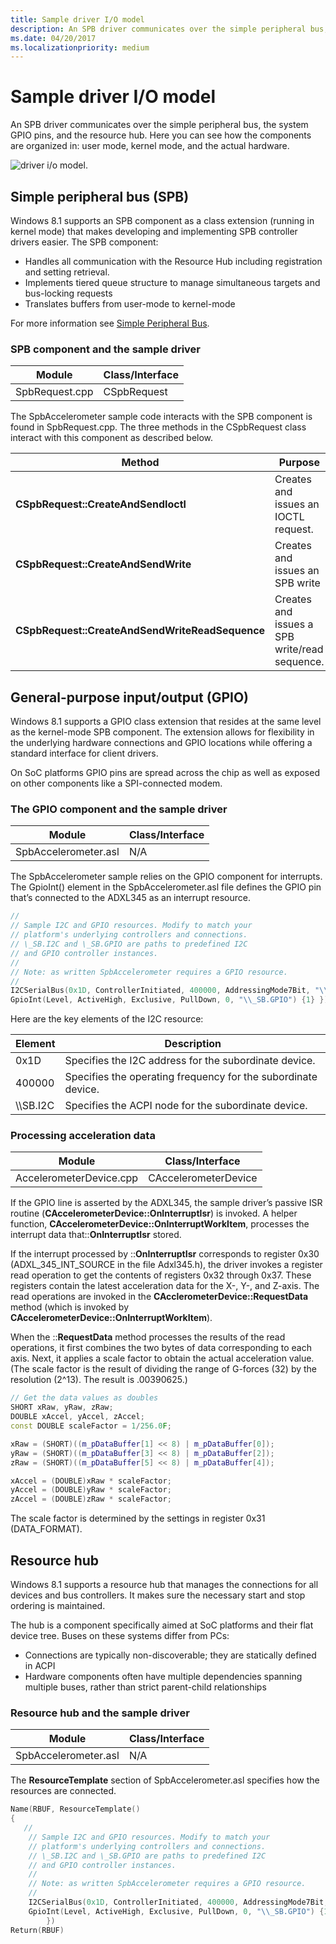 ```yaml
---
title: Sample driver I/O model
description: An SPB driver communicates over the simple peripheral bus, the system GPIO pins, and the resource hub. Here you can see how the components are organized in user mode, kernel mode, and the actual hardware.
ms.date: 04/20/2017
ms.localizationpriority: medium
---
```


# Sample driver I/O model


An SPB driver communicates over the simple peripheral bus, the system GPIO pins, and the resource hub. Here you can see how the components are organized in: user mode, kernel mode, and the actual hardware.

![driver i/o model.](images/io.png)

## Simple peripheral bus (SPB)


Windows 8.1 supports an SPB component as a class extension (running in kernel mode) that makes developing and implementing SPB controller drivers easier. The SPB component:

-   Handles all communication with the Resource Hub including registration and setting retrieval.
-   Implements tiered queue structure to manage simultaneous targets and bus-locking requests
-   Translates buffers from user-mode to kernel-mode

For more information see [Simple Peripheral Bus](/windows-hardware/design/component-guidelines/simple-peripheral-bus--spb-).

### SPB component and the sample driver

| Module         | Class/Interface |
|----------------|-----------------|
| SpbRequest.cpp | CSpbRequest     |

 

The SpbAccelerometer sample code interacts with the SPB component is found in SpbRequest.cpp. The three methods in the CSpbRequest class interact with this component as described below.

| Method                                          | Purpose                                       |
|-------------------------------------------------|-----------------------------------------------|
| **CSpbRequest::CreateAndSendIoctl**             | Creates and issues an IOCTL request.          |
| **CSpbRequest::CreateAndSendWrite**             | Creates and issues an SPB write               |
| **CSpbRequest::CreateAndSendWriteReadSequence** | Creates and issues a SPB write/read sequence. |

 

## General-purpose input/output (GPIO)

Windows 8.1 supports a GPIO class extension that resides at the same level as the kernel-mode SPB component. The extension allows for flexibility in the underlying hardware connections and GPIO locations while offering a standard interface for client drivers.

On SoC platforms GPIO pins are spread across the chip as well as exposed on other components like a SPI-connected modem.

### The GPIO component and the sample driver

| Module               | Class/Interface |
|----------------------|-----------------|
| SpbAccelerometer.asl | N/A             |

 

The SpbAccelerometer sample relies on the GPIO component for interrupts. The GpioInt() element in the SpbAccelerometer.asl file defines the GPIO pin that’s connected to the ADXL345 as an interrupt resource.

```cpp
//
// Sample I2C and GPIO resources. Modify to match your
// platform's underlying controllers and connections.
// \_SB.I2C and \_SB.GPIO are paths to predefined I2C
// and GPIO controller instances.
//
// Note: as written SpbAccelerometer requires a GPIO resource.
//
I2CSerialBus(0x1D, ControllerInitiated, 400000, AddressingMode7Bit, "\\_SB.I2C", , )
GpioInt(Level, ActiveHigh, Exclusive, PullDown, 0, "\\_SB.GPIO") {1} })
```

Here are the key elements of the I2C resource:

| Element    | Description                                             |
|------------|---------------------------------------------------------|
| 0x1D       | Specifies the I2C address for the subordinate device.         |
| 400000     | Specifies the operating frequency for the subordinate device. |
| \\\\SB.I2C | Specifies the ACPI node for the subordinate device.           |

 

### Processing acceleration data

| Module                  | Class/Interface      |
|-------------------------|----------------------|
| AccelerometerDevice.cpp | CAccelerometerDevice |

 

If the GPIO line is asserted by the ADXL345, the sample driver’s passive ISR routine (**CAccelerometerDevice::OnInterruptIsr**) is invoked. A helper function, **CAccelerometerDevice::OnInterruptWorkItem**, processes the interrupt data that::**OnInterruptIsr** stored.

If the interrupt processed by ::**OnInterruptIsr** corresponds to register 0x30 (ADXL\_345\_INT\_SOURCE in the file Adxl345.h), the driver invokes a register read operation to get the contents of registers 0x32 through 0x37. These registers contain the latest acceleration data for the X-, Y-, and Z-axis. The read operations are invoked in the **CAcclerometerDevice::RequestData** method (which is invoked by **CAccelerometerDevice::OnInterruptWorkItem**).

When the ::**RequestData** method processes the results of the read operations, it first combines the two bytes of data corresponding to each axis. Next, it applies a scale factor to obtain the actual acceleration value. (The scale factor is the result of dividing the range of G-forces (32) by the resolution (2^13). The result is .00390625.)

```cpp
// Get the data values as doubles
SHORT xRaw, yRaw, zRaw;
DOUBLE xAccel, yAccel, zAccel;
const DOUBLE scaleFactor = 1/256.0F;

xRaw = (SHORT)((m_pDataBuffer[1] << 8) | m_pDataBuffer[0]);
yRaw = (SHORT)((m_pDataBuffer[3] << 8) | m_pDataBuffer[2]);
zRaw = (SHORT)((m_pDataBuffer[5] << 8) | m_pDataBuffer[4]);

xAccel = (DOUBLE)xRaw * scaleFactor;
yAccel = (DOUBLE)yRaw * scaleFactor;
zAccel = (DOUBLE)zRaw * scaleFactor;
```

The scale factor is determined by the settings in register 0x31 (DATA\_FORMAT).

## Resource hub

Windows 8.1 supports a resource hub that manages the connections for all devices and bus controllers. It makes sure the necessary start and stop ordering is maintained.

The hub is a component specifically aimed at SoC platforms and their flat device tree. Buses on these systems differ from PCs:

-   Connections are typically non-discoverable; they are statically defined in ACPI
-   Hardware components often have multiple dependencies spanning multiple buses, rather than strict parent-child relationships

### Resource hub and the sample driver

| Module               | Class/Interface |
|----------------------|-----------------|
| SpbAccelerometer.asl | N/A             |

 

The **ResourceTemplate** section of SpbAccelerometer.asl specifies how the resources are connected.

```cpp
Name(RBUF, ResourceTemplate()
{
   //
    // Sample I2C and GPIO resources. Modify to match your
    // platform's underlying controllers and connections.
    // \_SB.I2C and \_SB.GPIO are paths to predefined I2C
    // and GPIO controller instances.
    //
    // Note: as written SpbAccelerometer requires a GPIO resource.
    //
    I2CSerialBus(0x1D, ControllerInitiated, 400000, AddressingMode7Bit, "\\_SB.I2C", , )
    GpioInt(Level, ActiveHigh, Exclusive, PullDown, 0, "\\_SB.GPIO") {1}
        })
Return(RBUF)
```

 

